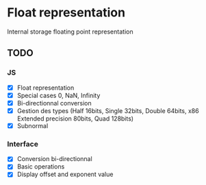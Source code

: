 # Float representation
Internal storage floating point representation

## TODO
### JS
- [X] Float representation
- [X] Special cases 0, NaN, Infinity
- [X] Bi-directionnal conversion
- [X] Gestion des types (Half 16bits, Single 32bits, Double 64bits, x86 Extended precision 80bits, Quad 128bits)
- [X] Subnormal

### Interface
- [X] Conversion bi-directionnal
- [X] Basic operations
- [X] Display offset and exponent value
